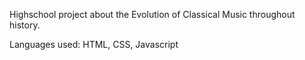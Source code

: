 Highschool project about the Evolution of Classical Music throughout history.

Languages used: HTML, CSS, Javascript
